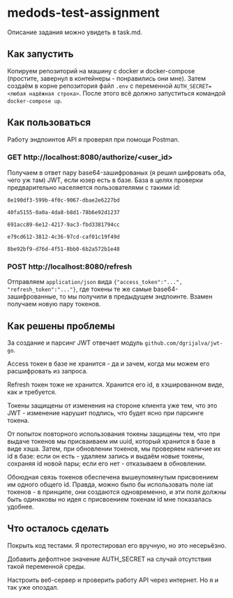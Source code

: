 # medods-test-assignment

Описание задания можно увидеть в task.md.

## Как запустить

Копируем репозиторий на машину с docker и docker-compose (простите, завернул в контейнеры - понравились они мне). 
Затем создаём в корне репозитория файл `.env` с переменной `AUTH_SECRET=<любая надёжная строка>`. 
После этого всё должно запуститься командой `docker-compose up`.

## Как пользоваться

Работу эндпоинтов API я проверял при помощи Postman. 

### GET http://localhost:8080/authorize/<user_id>

Получаем в ответ пару base64-зашифрованых (я решил шифровать оба, чего уж там) JWT, если юзер есть в базе. 
База в целях проверки предварительно населяется пользователями с такими id:

`8e190df3-599b-4f0c-9067-dbae2e6227bd`

`40fa5155-0a0a-4da8-b8d1-78b6e92d1237`

`691acc89-6e12-4217-9ac3-fbd3381794cc`
    
`e79cd612-3812-4c36-97cd-caf01c19f49d`

`8be92bf9-d76d-4f51-8bb0-6b2a572b1e48`

### POST http://localhost:8080/refresh

Отправляем `application/json` вида `{"access_token":"...", "refresh_token":"..."}`, где токены те же самые base64-зашифрованные, то мы получили в предыдущем эндпоинте. 
Взамен получаем новую пару токенов.

## Как решены проблемы

За создание и парсинг JWT отвечает модуль `github.com/dgrijalva/jwt-go`. 

Access токен в базе не хранится - да и зачем, когда мы можем его расшифровать из запроса.

Refresh токен тоже не хранится. Хранится его id, в хэшированном виде, как и требуется.

Токены защищены от изменения на стороне клиента уже тем, что это JWT - изменение нарушит подпись, что будет ясно при парсинге токена.

От попыток повторного использования токены защищены тем, что при выдаче токенов мы присваиваем им uuid, который хранится в базе в виде хэша. 
Затем, при обновлении токенов, мы проверяем наличие их id в базе: если он есть - удаляем запись и выдаём новые токены, сохраняя id новой пары; если его нет - отказываем в обновлении.

Обоюдная связь токенов обеспечена вышеупомянутым присвоением им одного общего id. 
Правда, можно было бы использовать поле iat токенов - в принципе, они создаются одновременно, и эти поля должны быть одинаковы но идея с присвоением токенам id мне показалась удобнее.

## Что осталось сделать

Покрыть код тестами. Я протестировал его вручную, но это несерьёзно.

Добавить дефолтное значение AUTH_SECRET на случай отсутствия такой переменной среды.

Настроить веб-сервер и проверить работу API через интернет. Но я и так уже опоздал.
